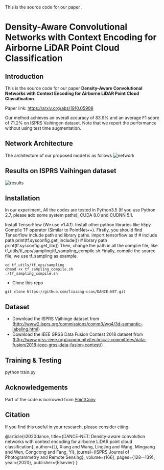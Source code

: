 This is the source code for our paper <b></b>.


# Density-Aware Convolutional Networks with Context Encoding for Airborne LiDAR Point Cloud Classification


Introduction
------------
This is the source code for our paper **Density-Aware Convolutional Networks with Context Encoding for Airborne LiDAR Point Cloud Classification**

Paper link: https://arxiv.org/abs/1910.05909

Our method achieves an overall accuracy of 83.9% and an average F1 score of 71.2% on ISPRS Vaihingen dataset. Note that we report the performance without using test time augmentation.

Network Architecture
--------------------
The architecture of our proposed model is as follows
![network](fig_main.png)


Results on ISPRS Vaihingen dataset
--------------------
![results](pred_ours2.png)

## Installation
In our experiment, All the codes are tested in Python3.5 (If you use Python 2.7, please add some system paths), CUDA 8.0 and CUDNN 5.1.

Install TensorFlow (We use v1.4.1).
Install other python libraries like h5py
Compile TF operator (Similar to PointNet++). Firstly, you should find Tensorflow include path and library paths.
    import tensorflow as tf
    # include path
    print(tf.sysconfig.get_include())
    # library path 
    print(tf.sysconfig.get_lib())
Then, change the path in all the complie file, like tf_utils/tf_ops/sampling/tf_sampling_compile.sh Finally, compile the source file, we use tf_sampling as example.

    cd tf_utils/tf_ops/sampling
    chmod +x tf_sampling_compile.sh
    ./tf_sampling_compile.sh

* Clone this repo
```
git clone https://github.com/lixiang-ucas/DANCE-NET.git

```
## Dataset
* Download the ISPRS Vaihinge dataset from (http://www2.isprs.org/commissions/comm3/wg4/3d-semantic-labeling.html)
* Download the IEEE GRSS Data Fusion Contest 2018 dataset from (http://www.grss-ieee.org/community/technical-committees/data-fusion/2018-ieee-grss-data-fusion-contest/)


## Training & Testing

python train.py


## Acknowledgements
Part of the code is borrowed from [PointConv](https://github.com/DylanWusee/pointconv)


## Citation

If you find this useful in your research, please consider citing:

  @article{li2020dance,
  title={DANCE-NET: Density-aware convolution networks with context encoding for airborne LiDAR point cloud classification},
  author={Li, Xiang and Wang, Lingjing and Wang, Mingyang and Wen, Congcong and Fang, Yi},
  journal={ISPRS Journal of Photogrammetry and Remote Sensing},
  volume={166},
  pages={128--139},
  year={2020},
  publisher={Elsevier}
}
